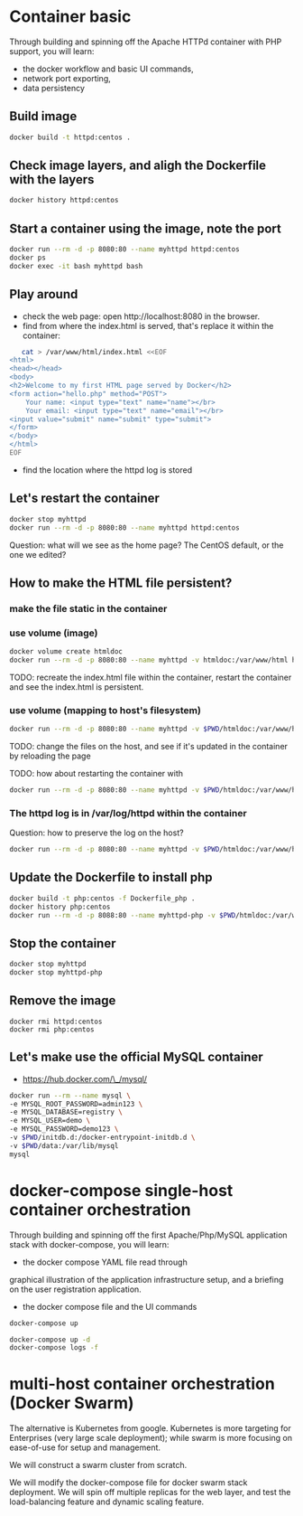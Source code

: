 # Container basic

Through building and spinning off the Apache HTTPd container with PHP support, you will learn:

- the docker workflow and basic UI commands,
- network port exporting,
- data persistency

## Build image

```bash
docker build -t httpd:centos .
```

## Check image layers, and aligh the Dockerfile with the layers

```bash
docker history httpd:centos
```

## Start a container using the image, note the port

```bash
docker run --rm -d -p 8080:80 --name myhttpd httpd:centos
docker ps
docker exec -it bash myhttpd bash
```

## Play around

- check the web page: open http://localhost:8080 in the browser.
- find from where the index.html is served, that's replace it within the container:

```bash
   cat > /var/www/html/index.html <<EOF
<html>
<head></head>
<body>
<h2>Welcome to my first HTML page served by Docker</h2>
<form action="hello.php" method="POST">
    Your name: <input type="text" name="name"></br>
    Your email: <input type="text" name="email"></br>
<input value="submit" name="submit" type="submit">
</form>
</body>
</html>
EOF
```

- find the location where the httpd log is stored

## Let's restart the container

```bash
docker stop myhttpd
docker run --rm -d -p 8080:80 --name myhttpd httpd:centos
```

Question: what will we see as the home page? The CentOS default, or the one we edited?

## How to make the HTML file persistent?

### make the file static in the container

### use volume (image)

```bash
docker volume create htmldoc
docker run --rm -d -p 8080:80 --name myhttpd -v htmldoc:/var/www/html httpd:centos
```

TODO: recreate the index.html file within the container, restart the container and see the index.html is persistent.

### use volume (mapping to host's filesystem)

```bash
docker run --rm -d -p 8080:80 --name myhttpd -v $PWD/htmldoc:/var/www/html httpd:centos
```

TODO: change the files on the host, and see if it's updated in the container by reloading the page

TODO: how about restarting the container with

```bash
docker run --rm -d -p 8080:80 --name myhttpd -v $PWD/htmldoc:/var/www/html:ro httpd:centos
```

### The httpd log is in /var/log/httpd within the container

Question: how to preserve the log on the host?

```bash
docker run --rm -d -p 8080:80 --name myhttpd -v $PWD/htmldoc:/var/www/html:ro -v $PWD/log:/var/log/httpd httpd:centos
```

## Update the Dockerfile to install php

```bash
docker build -t php:centos -f Dockerfile_php .
docker history php:centos
docker run --rm -d -p 8088:80 --name myhttpd-php -v $PWD/htmldoc:/var/www/html:ro -v $PWD/log:/var/log/httpd php:centos
```

## Stop the container

```bash
docker stop myhttpd
docker stop myhttpd-php
```

## Remove the image

```
docker rmi httpd:centos
docker rmi php:centos
```

## Let's make use the official MySQL container

- https://hub.docker.com/\_/mysql/

```bash
docker run --rm --name mysql \
-e MYSQL_ROOT_PASSWORD=admin123 \
-e MYSQL_DATABASE=registry \
-e MYSQL_USER=demo \
-e MYSQL_PASSWORD=demo123 \
-v $PWD/initdb.d:/docker-entrypoint-initdb.d \
-v $PWD/data:/var/lib/mysql
mysql
```

# docker-compose single-host container orchestration
Through building and spinning off the first Apache/Php/MySQL application stack with docker-compose, you will learn:

- the docker compose YAML file read through

graphical illustration of the application infrastructure setup, and a briefing on the user registration application.

- the docker compose file and the UI commands

```bash
docker-compose up

docker-compose up -d
docker-compose logs -f
```

# multi-host container orchestration (Docker Swarm)
The alternative is Kubernetes from google. Kubernetes is more targeting for Enterprises (very large scale deployment); while swarm is more focusing on ease-of-use for setup and management.

We will construct a swarm cluster from scratch.

We will modify the docker-compose file for docker swarm stack deployment. We will spin off multiple replicas for the web layer, and test the load-balancing feature and dynamic scaling feature.
